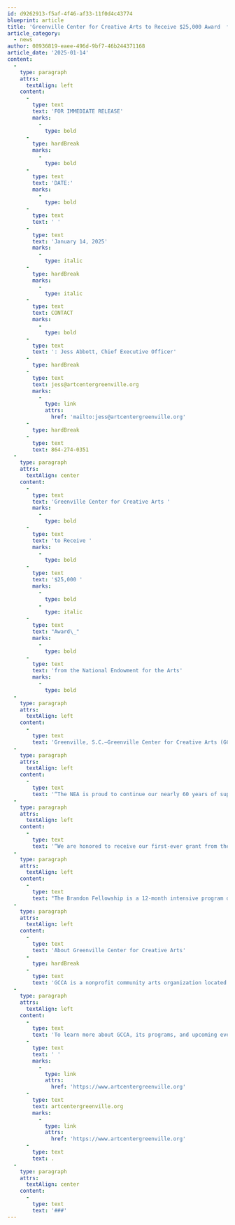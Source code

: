 ```yaml
---
id: d9262913-f5af-4f46-af33-11f0d4c43774
blueprint: article
title: 'Greenville Center for Creative Arts to Receive $25,000 Award  from the National Endowment for the Arts'
article_category:
  - news
author: 08936819-eaee-496d-9bf7-46b244371168
article_date: '2025-01-14'
content:
  -
    type: paragraph
    attrs:
      textAlign: left
    content:
      -
        type: text
        text: 'FOR IMMEDIATE RELEASE'
        marks:
          -
            type: bold
      -
        type: hardBreak
        marks:
          -
            type: bold
      -
        type: text
        text: 'DATE:'
        marks:
          -
            type: bold
      -
        type: text
        text: ' '
      -
        type: text
        text: 'January 14, 2025'
        marks:
          -
            type: italic
      -
        type: hardBreak
        marks:
          -
            type: italic
      -
        type: text
        text: CONTACT
        marks:
          -
            type: bold
      -
        type: text
        text: ': Jess Abbott, Chief Executive Officer'
      -
        type: hardBreak
      -
        type: text
        text: jess@artcentergreenville.org
        marks:
          -
            type: link
            attrs:
              href: 'mailto:jess@artcentergreenville.org'
      -
        type: hardBreak
      -
        type: text
        text: 864-274-0351
  -
    type: paragraph
    attrs:
      textAlign: center
    content:
      -
        type: text
        text: 'Greenville Center for Creative Arts '
        marks:
          -
            type: bold
      -
        type: text
        text: 'to Receive '
        marks:
          -
            type: bold
      -
        type: text
        text: '$25,000 '
        marks:
          -
            type: bold
          -
            type: italic
      -
        type: text
        text: "Award\_"
        marks:
          -
            type: bold
      -
        type: text
        text: 'from the National Endowment for the Arts'
        marks:
          -
            type: bold
  -
    type: paragraph
    attrs:
      textAlign: left
    content:
      -
        type: text
        text: 'Greenville, S.C.—Greenville Center for Creative Arts (GCCA) is thrilled to announce it has been approved by the National Endowment for the Arts (NEA) for a Grants for Arts Projects award of $25,000. This prestigious grant, which will support GCCA’s Brandon Fellowship program, marks the first time GCCA has received funding from the NEA.'
  -
    type: paragraph
    attrs:
      textAlign: left
    content:
      -
        type: text
        text: '“The NEA is proud to continue our nearly 60 years of supporting the efforts of organizations and artists that help to shape our country’s vibrant arts sector and communities of all types across our nation,” said NEA Chair Maria Rosario Jackson, PhD. “It is inspiring to see the wide range of creative projects taking place, including the Greenville Center for Creative Arts’ Brandon Fellowship program.”'
  -
    type: paragraph
    attrs:
      textAlign: left
    content:
      -
        type: text
        text: '“We are honored to receive our first-ever grant from the National Endowment for the Arts,” said Jess Abbott, Chief Executive Officer of GCCA. “This award is a testament to the impact of the Brandon Fellowship program and its role in fostering emerging talent from historically underrepresented communities. Receiving NEA funding validates the work we are doing at GCCA and elevates the visibility of our mission on a national level. This support allows us to expand opportunities for our Fellows and highlights the importance of investing in inclusive programs that strengthen the cultural fabric of our community. We are excited to continue making a difference with the support of such a renowned organization.”'
  -
    type: paragraph
    attrs:
      textAlign: left
    content:
      -
        type: text
        text: "The Brandon Fellowship is a 12-month intensive program designed to support emerging artists from diverse backgrounds who represent historically underrepresented communities in the arts. Fellows receive studio space, mentorship, professional development, and access to GCCA's extensive resources, enabling them to cultivate their artistic practice and develop their careers. This program is critical in fostering inclusivity and equity within the arts community of Greenville and beyond."
  -
    type: paragraph
    attrs:
      textAlign: left
    content:
      -
        type: text
        text: 'About Greenville Center for Creative Arts'
      -
        type: hardBreak
      -
        type: text
        text: 'GCCA is a nonprofit community arts organization located in the historic Brandon Mill in Greenville, South Carolina. Since its founding in 2015, GCCA has been dedicated to providing accessible arts education, dynamic exhibitions, and professional development opportunities for artists of all levels. Through initiatives like the Brandon Fellowship, GCCA fosters creativity, diversity, and inclusivity, enriching the cultural fabric of the Upstate region.'
  -
    type: paragraph
    attrs:
      textAlign: left
    content:
      -
        type: text
        text: 'To learn more about GCCA, its programs, and upcoming events, visit'
      -
        type: text
        text: ' '
        marks:
          -
            type: link
            attrs:
              href: 'https://www.artcentergreenville.org'
      -
        type: text
        text: artcentergreenville.org
        marks:
          -
            type: link
            attrs:
              href: 'https://www.artcentergreenville.org'
      -
        type: text
        text: .
  -
    type: paragraph
    attrs:
      textAlign: center
    content:
      -
        type: text
        text: '###'
---
```

